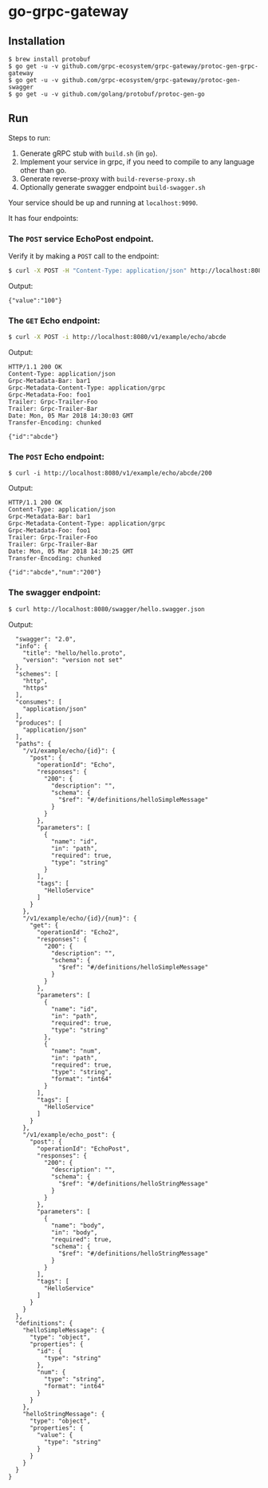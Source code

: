 # go-grpc-gateway


## Installation
```
$ brew install protobuf
$ go get -u -v github.com/grpc-ecosystem/grpc-gateway/protoc-gen-grpc-gateway
$ go get -u -v github.com/grpc-ecosystem/grpc-gateway/protoc-gen-swagger
$ go get -u -v github.com/golang/protobuf/protoc-gen-go
```

## Run

Steps to run:

1. Generate gRPC stub with `build.sh` (in `go`).
2. Implement your service in grpc, if you need to compile to any language other than go.
3. Generate reverse-proxy with `build-reverse-proxy.sh`
4. Optionally generate swagger endpoint `build-swagger.sh`

Your service should be up and running at `localhost:9090`.

It has four endpoints:

### The `POST` service EchoPost endpoint. 

Verify it by making a `POST` call to the endpoint:

```bash
$ curl -X POST -H "Content-Type: application/json" http://localhost:8080/v1/example/echo_post -d '{"value":"100"}'
```

Output:

```
{"value":"100"}
```

### The `GET` Echo endpoint:
```bash
$ curl -X POST -i http://localhost:8080/v1/example/echo/abcde
```

Output:
```
HTTP/1.1 200 OK
Content-Type: application/json
Grpc-Metadata-Bar: bar1
Grpc-Metadata-Content-Type: application/grpc
Grpc-Metadata-Foo: foo1
Trailer: Grpc-Trailer-Foo
Trailer: Grpc-Trailer-Bar
Date: Mon, 05 Mar 2018 14:30:03 GMT
Transfer-Encoding: chunked

{"id":"abcde"}
```

### The `POST` Echo endpoint:

```
$ curl -i http://localhost:8080/v1/example/echo/abcde/200
```

Output:

```
HTTP/1.1 200 OK
Content-Type: application/json
Grpc-Metadata-Bar: bar1
Grpc-Metadata-Content-Type: application/grpc
Grpc-Metadata-Foo: foo1
Trailer: Grpc-Trailer-Foo
Trailer: Grpc-Trailer-Bar
Date: Mon, 05 Mar 2018 14:30:25 GMT
Transfer-Encoding: chunked

{"id":"abcde","num":"200"}
```

### The swagger endpoint:

```bash
$ curl http://localhost:8080/swagger/hello.swagger.json
```

Output:

```{
  "swagger": "2.0",
  "info": {
    "title": "hello/hello.proto",
    "version": "version not set"
  },
  "schemes": [
    "http",
    "https"
  ],
  "consumes": [
    "application/json"
  ],
  "produces": [
    "application/json"
  ],
  "paths": {
    "/v1/example/echo/{id}": {
      "post": {
        "operationId": "Echo",
        "responses": {
          "200": {
            "description": "",
            "schema": {
              "$ref": "#/definitions/helloSimpleMessage"
            }
          }
        },
        "parameters": [
          {
            "name": "id",
            "in": "path",
            "required": true,
            "type": "string"
          }
        ],
        "tags": [
          "HelloService"
        ]
      }
    },
    "/v1/example/echo/{id}/{num}": {
      "get": {
        "operationId": "Echo2",
        "responses": {
          "200": {
            "description": "",
            "schema": {
              "$ref": "#/definitions/helloSimpleMessage"
            }
          }
        },
        "parameters": [
          {
            "name": "id",
            "in": "path",
            "required": true,
            "type": "string"
          },
          {
            "name": "num",
            "in": "path",
            "required": true,
            "type": "string",
            "format": "int64"
          }
        ],
        "tags": [
          "HelloService"
        ]
      }
    },
    "/v1/example/echo_post": {
      "post": {
        "operationId": "EchoPost",
        "responses": {
          "200": {
            "description": "",
            "schema": {
              "$ref": "#/definitions/helloStringMessage"
            }
          }
        },
        "parameters": [
          {
            "name": "body",
            "in": "body",
            "required": true,
            "schema": {
              "$ref": "#/definitions/helloStringMessage"
            }
          }
        ],
        "tags": [
          "HelloService"
        ]
      }
    }
  },
  "definitions": {
    "helloSimpleMessage": {
      "type": "object",
      "properties": {
        "id": {
          "type": "string"
        },
        "num": {
          "type": "string",
          "format": "int64"
        }
      }
    },
    "helloStringMessage": {
      "type": "object",
      "properties": {
        "value": {
          "type": "string"
        }
      }
    }
  }
}
```
